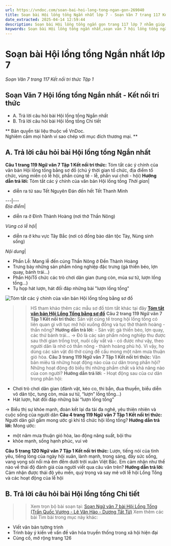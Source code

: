 ```yaml
---
url: https://vndoc.com/soan-bai-hoi-long-tong-ngan-gon-269040
title: Soạn bài Hội lồng tồng Ngắn nhất lớp 7 - Soạn Văn 7 trang 117 Kết nối tri thức Tập 1 - VnDoc.com
date_extracted: 2025-04-14 12:59:44
description: Soạn bài Hội lồng tồng ngắn gọn trang 117 lớp 7 nhằm giúp các em HS đạt kết quả tốt trong quá trình làm bài tập và học tập môn Ngữ văn lớp 7 sách Kết nối tri thức.
keywords: Soạn bài Hội lồng tồng ngắn nhất,soạn văn 7 hội lồng tồng ngắn nhất,Soạn bài Hội lồng tồng ngắn gọn,Hội Lồng Tồng,Soạn bài Hội Lồng Tồng,Soạn bài Hội Lồng Tồng trang 117,Hội Lồng Tồng trang 117,Soạn Hội Lồng Tồng,Soạn văn 7 Hội Lồng Tồng,Soạn Ngữ văn 7 Hội Lồng Tồng,Soạn bài Hội Lồng Tồng lớp 7,Soạn Hội Lồng Tồng lớp 7,Soạn văn Hội Lồng Tồng,soạn văn 7,ngữ văn 7,văn 7,soan van 7,soạn văn lớp 7,ngữ văn lớp 7,ngữ văn 7 tập 1,soạn ngữ văn 7
---
```


# Soạn bài Hội lồng tồng Ngắn nhất lớp 7
 _Soạn Văn 7 trang 117 Kết nối tri thức Tập 1_
## **Soạn Văn 7 Hội lồng tồng Ngắn nhất - Kết nối tri thức**
  * A. Trả lời câu hỏi bài Hội lồng tồng Ngắn nhất
  * B. Trả lời câu hỏi bài Hội lồng tồng Chi tiết

** Bản quyền tài liệu thuộc về VnDoc.  
Nghiêm cấm mọi hành vi sao chép với mục đích thương mại. **
## **A. Trả lời câu hỏi bài Hội lồng tồng Ngắn nhất**
**Câu 1 trang 119 Ngữ văn 7 Tập 1 Kết nối tri thức:** Tóm tắt các ý chính của văn bản Hội lồng tồng bằng sơ đồ \(chú ý thời gian tổ chức, địa điểm tổ chức, vùng miền có lễ hội, phần cúng tế - lễ, phần vui chơi - hội\)
**Hướng dẫn trả lời:**
Tóm tắt các ý chính của văn bản Hội lồng tồng
 _Thời gian_| 
  * diễn ra từ sau Tết Nguyên Đán đến hết Tết Thanh Minh

---|---  
 _Địa điểm_| 
  * diễn ra ở Đình Thành Hoàng \(nơi thờ Thần Nông\)

_Vùng có lễ hội_| 
  * diễn ra ở khu vực Tây Bắc \(nơi có đồng bào dân tộc Tày, Nùng sinh sống\)

_Nội dung_| 
  * Phần Lễ: Mang lễ đến cúng Thần Nông ở Đền Thành Hoàng
  * Trưng bày những sản phẩm nông nghiệp đặc trưng \(gà thiến béo, lợn quay, bánh trái...\)
  * Phần HộiTổ chức các trò chơi dân gian \(tung còn, múa sư tử, lượn lồng tồng...\)
  * Tụ họp hát lượn, hát đối đáp những bài "lượn lồng tồng"

![Tóm tắt các ý chính của văn bản Hội lồng tồng bằng sơ đồ](https://i.vdoc.vn/data/image/2022/11/30/tom-tat-cac-y-chinh-cua-van-ban-hoi-long-tong-bang-so-do-3.jpg)
>> HS tham khảo thêm các mẫu sơ đồ tóm tắt khác tại đây **[Tóm tắt văn bản Hội Lồng Tồng bằng sơ đồ](<https://vndoc.com/tom-tat-cac-y-chinh-cua-van-ban-hoi-long-tong-bang-so-do-282182>)**
**Câu 2 trang 119 Ngữ văn 7 Tập 1 Kết nối tri thức:** Sản vật cúng tế trong hội lồng tồng có liên quan gì với tục mở hội xuống đồng và tục thờ thành hoàng - thần nông?
**Hướng dẫn trả lời:**
\- Sản vật: gà thiến béo, lợn quay, các thứ bánh trái...
→ Đó là các sản phẩm nông nghiệp thu được sau thời gian trồng trọt, nuôi cấy vất vả - có được như vậy, theo người dân là nhờ có thần nông - thành hoàng phù hộ. Vì vậy, họ dùng các sản vật đó thờ cúng để cầu mong một năm mưa thuận gió hòa.
**Câu 3 trang 119 Ngữ văn 7 Tập 1 Kết nối tri thức:** Văn bản miêu tả những hoạt động nào của cư dân trong phần hội? Những hoạt động đó biểu thị những phẩm chất và khả năng nào của con người?
**Hướng dẫn trả lời:**
\- Hoạt động sau của cư dân trong phần hội:
  * Chơi trò chơi dân gian \(đánh vật, kéo co, thi bắn, đua thuyền, biểu diễn võ dân tộc, tung còn, múa sư tử, “lượn” lồng tồng…\)
  * Hát lượn, hát đối đáp những bài “lượn lồng tồng”

→ Biểu thị sự khỏe mạnh, đoàn kết lại đa tài đa nghê, yêu thiên nhiên và cuộc sống của người dân
**Câu 4 trang 119 Ngữ văn 7 Tập 1 Kết nối tri thức:** Người dân gửi gắm mong ước gì khi tổ chức hội lồng tồng?
**Hướng dẫn trả lời:**
Mong ước:
  * một năm mưa thuận gió hòa, lao động năng suất, bội thu
  * khỏe mạnh, sống hạnh phúc, vui vẻ

**Câu 5 trang 120 Ngữ văn 7 Tập 1 Kết nối tri thức:**
Lượn, tiếng nói của tình yêu, tiếng lòng của ngày hội xuân, lành mạnh, trong sáng, đầy sức sống, vang vọng sôi nổi mà êm đềm dưới trời xuân Việt Bắc.
Em cảm nhận như thế nào về thái độ đánh giá của người viết qua câu văn trên?
**Hướng dẫn trả lời:**
Cảm nhận được thái độ yêu mến, quý trọng và say mê với lễ hội Lồng Tồng và các hoạt động của lễ hội
## **B. Trả lời câu hỏi bài Hội lồng tồng Chi tiết**
>> Xem trọn bộ bài soạn tại: [Soạn Ngữ văn 7 bài Hội Lồng Tồng \(Trần Quốc Vượng - Lê Văn Hảo - Dương Tất Từ\)](<https://vndoc.com/soan-bai-hoi-long-tong-trang-117-269026>)
Xem thêm các bài Tìm bài trong mục này khác:
  * Viết văn bản tường trình
  * Trình bày ý kiến về vấn đề văn hóa truyền thống trong xã hội hiện đại
  * Củng cố, mở rộng trang 126

